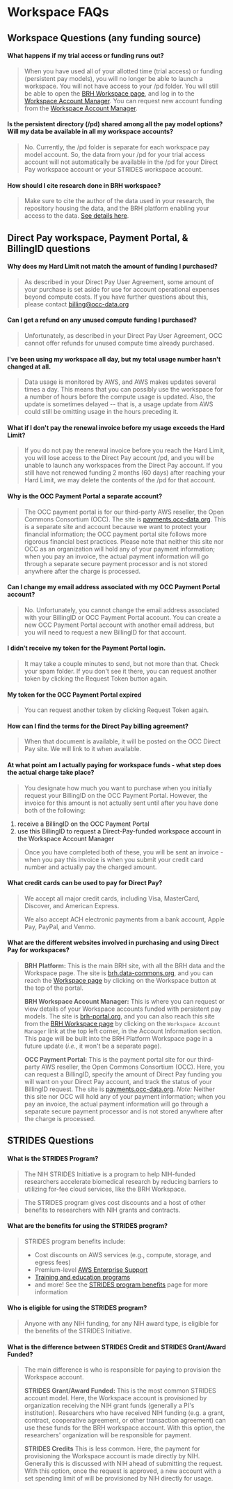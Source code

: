 # **Workspace FAQs**

## Workspace Questions (any funding source)

#### What happens if my trial access or funding runs out?

> When you have used all of your allotted time (trial access) or funding (persistent pay models), you will no longer be able to launch a workspace. You will not have access to your /pd folder. You will still be able to open the [BRH Workspace page][BRH Workspace], and log in to the [Workspace Account Manager][Workspace Acct Mgr]. You can request new account funding from the [Workspace Account Manager][Workspace Acct Mgr].

#### Is the persistent directory (/pd) shared among all the pay model options? Will my data be available in all my workspace accounts?

> No. Currently, the /pd folder is separate for each workspace pay model account. So, the data from your /pd for your trial access account will not automatically be available in the /pd for your Direct Pay workspace account or your STRIDES workspace account.

#### How should I cite research done in BRH workspace?

> Make sure to cite the author of the data used in your research, the repository housing the data, and the BRH platform enabling your access to the data. [See details here][Cite BRH].

## Direct Pay workspace, Payment Portal, & BillingID questions

#### Why does my Hard Limit not match the amount of funding I purchased?

> As described in your Direct Pay User Agreement, some amount of your purchase is set aside for use for account operational expenses beyond compute costs. If you have further questions about this, please contact [billing@occ-data.org][OCC billing]

#### Can I get a refund on any unused compute funding I purchased?
> Unfortunately, as described in your Direct Pay User Agreement, OCC cannot offer refunds for unused compute time already purchased.

#### I've been using my workspace all day, but my total usage number hasn't changed at all.

> Data usage is monitored by AWS, and AWS makes updates several times a day. This means that you can possibly use the workspace for a number of hours before the compute usage is updated. Also, the update is sometimes delayed -- that is, a usage update from AWS could still be omitting usage in the hours preceding it.

#### What if I don't pay the renewal invoice before my usage exceeds the Hard Limit?

> If you do not pay the renewal invoice before you reach the Hard Limit, you will lose access to the Direct Pay account /pd, and you will be unable to launch any workspaces from the Direct Pay account. If you still have not renewed funding 2 months (60 days) after reaching your Hard Limit, we may delete the contents of the /pd for that account.

#### Why is the OCC Payment Portal a separate account?

> The OCC payment portal is for our third-party AWS reseller, the Open Commons Consortium (OCC). The site is [payments.occ-data.org][OCC Payment Portal]. This is a separate site and account because we want to protect your financial information; the OCC payment portal site follows more rigorous financial best practices. Please note that neither this site nor OCC as an organization will hold any of your payment information; when you pay an invoice, the actual payment information will go through a separate secure payment processor and is not stored anywhere after the charge is processed.

#### Can I change my email address associated with my OCC Payment Portal account?

> No. Unfortunately, you cannot change the email address associated with your BillingID or OCC Payment Portal account. You can create a new OCC Payment Portal account with another email address, but you will need to request a new BillingID for that account.

#### I didn’t receive my token for the Payment Portal login.

> It may take a couple minutes to send, but not more than that. Check your spam folder. If you don't see it there, you can request another token by clicking the Request Token button again.

#### My token for the OCC Payment Portal expired

> You can request another token by clicking Request Token again.

#### How can I find the terms for the Direct Pay billing agreement?

> When that document is available, it will be posted on the OCC Direct Pay site. We will link to it when available.

#### At what point am I actually paying for workspace funds - what step does the actual charge take place?

> You designate how much you want to purchase when you initially request your BillingID on the OCC Payment Portal. However, the invoice for this amount is not actually sent until after you have done both of the following:

1. receive a BillingID on the OCC Payment Portal
2. use this BillingID to request a Direct-Pay-funded workspace account in the Workspace Account Manager

> Once you have completed both of these, you will be sent an invoice - when you pay this invoice is when you submit your credit card number and actually pay the charged amount.

#### What credit cards can be used to pay for Direct Pay?

> We accept all major credit cards, including Visa, MasterCard, Discover, and American Express.
>
> We also accept ACH electronic payments from a bank account, Apple Pay, PayPal, and Venmo.

#### What are the different websites involved in purchasing and using Direct Pay for workspaces?

> **BRH Platform:** This is the main BRH site, with all the BRH data and the Workspace page. The site is [brh.data-commons.org][BRH Platform], and you can reach the [Workspace page][BRH Workspace] by clicking on the Workspace button at the top of the portal.
>
> **BRH Workspace Account Manager:** This is where you can request or view details of your Workspace accounts funded with persistent pay models. The site is [brh-portal.org][Workspace Acct Mgr], and you can also reach this site from the [BRH Workspace page][BRH Workspace] by clicking on the `Workspace Account Manager` link at the top left corner, in the Account Information section. This page will be built into the BRH Platform Workspace page in a future update (*i.e.*, it won't be a separate page).
>
> **OCC Payment Portal:** This is the payment portal site for our third-party AWS reseller, the Open Commons Consortium (OCC). Here, you can request a BillingID, specify the amount of Direct Pay funding you will want on your Direct Pay account, and track the status of your BillingID request. The site is [payments.occ-data.org][OCC Payment Portal]. *Note:* Neither this site nor OCC will hold any of your payment information; when you pay an invoice, the actual payment information will go through a separate secure payment processor and is not stored anywhere after the charge is processed.

## STRIDES Questions

#### What is the STRIDES Program?

> The NIH STRIDES Initiative is a program to help NIH-funded researchers accelerate biomedical research by reducing barriers to utilizing for-fee cloud services, like the BRH Workspace.

> The STRIDES program gives cost discounts and a host of other benefits to researchers with NIH grants and contracts.

#### What are the benefits for using the STRIDES program?

> STRIDES program benefits include:
>
> * Cost discounts on AWS services (e.g., compute, storage, and egress fees)
> * Premium-level [AWS Enterprise Support][AWS Enterprise Support]
> * [Training and education programs][STRIDES training]
> * and more! See the [STRIDES program benefits][STRIDES benefits] page for more information

#### Who is eligible for using the STRIDES program?

> Anyone with any NIH funding, for any NIH award type, is eligible for the benefits of the STRIDES Initiative.

#### What is the difference between STRIDES Credit and STRIDES Grant/Award Funded?

> The main difference is who is responsible for paying to provision the Workspace account.
>
> **STRIDES Grant/Award Funded:** This is the most common STRIDES account model. Here, the Workspace account is provisioned by organization receiving the NIH grant funds (generally a PI's institution). Researchers who have received NIH funding (e.g. a grant, contract, cooperative agreement, or other transaction agreement) can use these funds for the BRH workspace account. With this option, the researchers' organization will be responsible for payment.
>
> **STRIDES Credits** This is less common. Here, the payment for provisioning the Workspace account is made directly by NIH. Generally this is discussed with NIH ahead of submitting the request. With this option, once the request is approved, a new account with a set spending limit of will be provisioned by NIH directly for usage.


<!-- Links and Images -->
[img login]: ./img/brh-login.png
[img req access]: ./img/profile_login_other_commons.png
[img Discovery study page]: ./img/discovery_study_page.png
[img Yes access]: ./img/access_YES.png
[img Login other commons]: ./img/profile_login_other_commons.png
[img Discover grid]: ./img/grid_discovery_color_080322.png
[img Discovery features]: ./img/discovery_features_080322.png
[img Discovery Study page metadata]: ./img/discovery_study_page_datafiles.png
[img Workspaces access request]: ./img/workspace_access_form.png
[img Workspace access success]: ./img/workspace_access_success.png
[img workspace upload]: ./img/workspace_upload_080322.png
[img Terminate workspace]: ./img/workspace_terminate_2.png
[Workspace timeout]: https://brh.data-commons.org/dashboard/Public/index.html#AutomaticWorkspaceShutdown
[img wksp register]: ./img/brh-portal-login-strides.png
[img open data in wksp]: ./img/open_data_in_workspace.png
[img workspace manifest]: ./img/open_in_workspace_manifest_path.png
[img data notebook]: ./img/open_in_workspace_datanb.png
[STRIDES]: https://datascience.nih.gov/strides
[img BRH Admin Portal]: ./img/brh-portal-login.png
[img BRH portal request]: .img/brh-portal-request.png
[img STRIDES payment]: ./img/brh-portal-options.png
[img STR grant]: ./img/brh-portal-strides-grant.png
[img STR credit]: ./img/brh-portal-strides-credits.png

[img login]: ./img/brh-login.png
[img req access]: ./img/profile_login_other_commons.png
[img workspaces]: ./img/workspace_flavors_080322.png
[img Workspace launch status]: ./img/workspace_launch.png
[img Workspace Data Folder]: ./img/workspace_data_folder_080322.png
[img PD folder]: ./img/workspace_pd_folder_080422.png
[img New Notebook]: ./img/workspace_new_080322.png
[img Notebook save]: ./img/workspace_notebook_save_080322.png
[img download notebook]: ./img/workspace_notebook_download_080422.png
[img Jupyter logo]: ./img/workspace_jupyter_logo.png
[img Workspace shutdown 2']: ./img/workspace_shutdown_sign_2.png
[img profile]: ./img/profile_access.png
[Download Data Files into a Workspace with the Python SDK]: https://brh.data-commons.org/dashboard/Public/index.html#OpeninWorkspacefromDiscovery
[GitHub]: https://docs.github.com/en
[Data Availability Options]: https://brh.data-commons.org/dashboard/Public/index.html#DataAvailabilityOptions
[Find Study Metadata]: https://brh.data-commons.org/dashboard/Public/index.html#FindStudyMetadata
[Download data files]: https://brh.data-commons.org/dashboard/Public/index.html#DownloadingDataFiles
[eRA]: https://era.nih.gov/
[Jupyter]: https://jupyter.org/
[Profile page]: https://brh.data-commons.org/identity
[BRH login]: https://brh.data-commons.org/login
[BRH Workspace]: https://brh.data-commons.org/workspace
[BRH Platform]: https://brh.data-commons.org/
[BRH Discovery]: https://brh.data-commons.org/discovery
[Gen3.org]: https://gen3.org/
[img BRH logo]: ./img/brh-logo.png
[img Gen3 logo]: ./img/gen3blue.png
[Register for workspaces]: 05-workspace_registration.md
[Login page]: 06-loginoverview.md
[Request study access]: 07-how_to_check_request_access.md
[Discovery page]: 08-discovery_page.md
[Workspaces page]: 09-workspace_page.md
[Profile page]: 10-profile_page.md
[Cite BRH]: https://uc-cdis.github.io/platform-citation/brh-cite/
[Workspace Acct Mgr]: https://brh-portal.org/
[Register for workspaces]: 05-workspace_registration.md
[Request study access]: 07-how_to_check_request_access.md
[STRIDES]: https://datascience.nih.gov/strides
[Workspace timeout]: https://brh.data-commons.org/dashboard/Public/index.html#AutomaticWorkspaceShutdown
[Workspaces page]: 09-workspace_page.md
[BRH wksp access req form]: https://brh.data-commons.org/workspace/request-access
[Req new wksp]: https://brh-portal.org/request-workspace
[OCC Payment Portal]: https://payments.occ-data.org/
[Payment Portal Profile]: https://payments.occ-data.org/profile/
[OCC Request BillingID]: https://payments.occ-data.org/request-billingid/
[STRIDES benefits]: https://cloud.nih.gov/about-strides/benefits/
[AWS Enterprise Support]: https://aws.amazon.com/premiumsupport/plans/enterprise/
[STRIDES training]: https://cloud.nih.gov/training/
[OCC billing]: mailto:billing@occ-data.org
